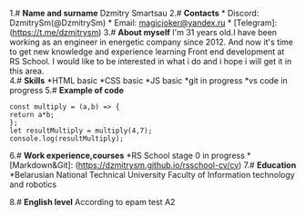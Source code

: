 1.# **Name and surname**
 Dzmitry Smartsau
2.# **Contacts**
    * Discord: DzmitrySm(@DzmitrySm)
    * Email: magicjoker@yandex.ru
    * [Telegram]: (https://t.me/dzmitrysm)
3.# **About myself**
I'm 31 years old.I have been working as an engineer in energetic company since 2012.
And now it's time to get new knowledge and experience learning Front end development at
RS School. I would like to be interested in what i do and i hope i will get it in this area.   
4.# **Skills**
    *HTML basic
    *CSS basic
    *JS basic
    *git in progress
    *vs code in progress
5.# **Example of code**
```
const multiply = (a,b) => {
return a*b;
};
let resultMultiply = multiply(4,7);
console.log(resultMultiply);
```
6.# **Work experience,courses**
    *RS School stage 0 in progress
    *[Markdown&Git]: (https://dzmitrysm.github.io/rsschool-cv/cv)
 7.# **Education**
    *Belarusian National Technical University
     Faculty of Information technology and robotics 
    
 8.# **English level**
    According to epam test A2